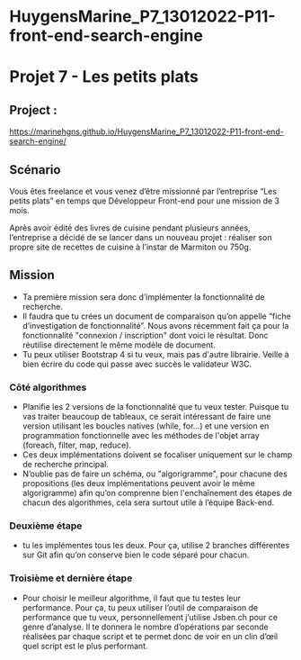 # HuygensMarine_P7_13012022-P11-front-end-search-engine


# Projet 7 - Les petits plats

## Project :

https://marinehgns.github.io/HuygensMarine_P7_13012022-P11-front-end-search-engine/

## Scénario

Vous êtes freelance et vous venez d’être missionné par l’entreprise “Les petits plats” en temps que Développeur Front-end pour une mission de 3 mois.

Après avoir édité des livres de cuisine pendant plusieurs années, l’entreprise a décidé de se lancer dans un nouveau projet : réaliser son propre site de recettes de cuisine à l’instar de Marmiton ou 750g.

## Mission

- Ta première mission sera donc d’implémenter la fonctionnalité de recherche.
- Il faudra que tu crées un document de comparaison qu’on appelle “fiche d’investigation de fonctionnalité”. Nous avons récemment fait ça pour la fonctionnalité "connexion / inscription" dont voici le résultat. Donc réutilise directement le même modèle de document.
- Tu peux utiliser Bootstrap 4 si tu veux, mais pas d'autre librairie. Veille à bien écrire du code qui passe avec succès le validateur W3C.

### Côté algorithmes

- Planifie les 2 versions de la fonctionnalité que tu veux tester. Puisque tu vas traiter beaucoup de tableaux, ce serait intéressant de faire une version utilisant les boucles natives (while, for...) et une version en programmation fonctionnelle avec les méthodes de l'objet array (foreach, filter, map, reduce).
- Ces deux implémentations doivent se focaliser uniquement sur le champ de recherche principal.
- N’oublie pas de faire un schéma, ou "algorigramme", pour chacune des propositions (les deux implémentations peuvent avoir le même algorigramme) afin qu’on comprenne bien l'enchaînement des étapes de chacun des algorithmes, cela sera surtout utile à l’équipe Back-end.

### Deuxième étape

- tu les implémentes tous les deux. Pour ça, utilise 2 branches différentes sur Git afin qu’on conserve bien le code séparé pour chacun.

### Troisième et dernière étape

- Pour choisir le meilleur algorithme, il faut que tu testes leur performance. Pour ça, tu peux utiliser l’outil de comparaison de performance que tu veux, personnellement j’utilise Jsben.ch pour ce genre d’analyse. Il te donnera le nombre d’opérations par seconde réalisées par chaque script et te permet donc de voir en un clin d’œil quel script est le plus performant.

